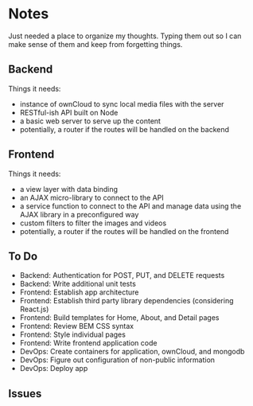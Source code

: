 Notes
=====

Just needed a place to organize my thoughts. Typing them out so I can make sense of them and keep from forgetting things.

Backend
-------

Things it needs:

* instance of ownCloud to sync local media files with the server
* RESTful-ish API built on Node
* a basic web server to serve up the content
* potentially, a router if the routes will be handled on the backend

Frontend
--------

Things it needs:

* a view layer with data binding
* an AJAX micro-library to connect to the API
* a service function to connect to the API and manage data using the AJAX library in a preconfigured way
* custom filters to filter the images and videos
* potentially, a router if the routes will be handled on the frontend

To Do
-----

* Backend: Authentication for POST, PUT, and DELETE requests
* Backend: Write additional unit tests
* Frontend: Establish app architecture
* Frontend: Establish third party library dependencies (considering React.js)
* Frontend: Build templates for Home, About, and Detail pages
* Frontend: Review BEM CSS syntax
* Frontend: Style individual pages
* Frontend: Write frontend application code
* DevOps: Create containers for application, ownCloud, and mongodb
* DevOps: Figure out configuration of non-public information
* DevOps: Deploy app

Issues
------


